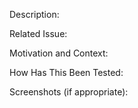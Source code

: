 Description:

Related Issue:

Motivation and Context:

How Has This Been Tested:

Screenshots (if appropriate):
